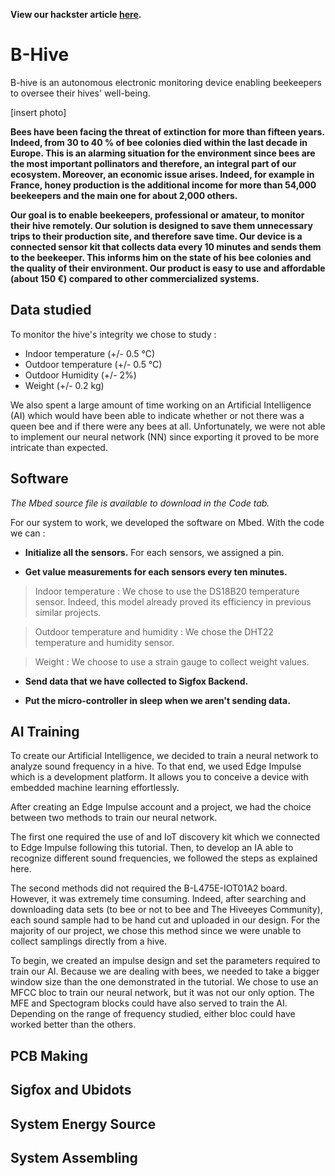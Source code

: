 **View our hackster article [here](https://www.hackster.io/dect/b-hive-a14efa "Hackster Article").** 

# B-Hive
B-hive is an autonomous electronic monitoring device enabling beekeepers to oversee their hives' well-being.

[insert photo]

__Bees have been facing the threat of extinction for more than fifteen years. Indeed, from 30 to 40 % of bee colonies died within the last decade in Europe. This is an alarming situation for the environment since bees are the most important pollinators and therefore, an integral part of our ecosystem. Moreover, an economic issue arises. Indeed, for example in France, honey production is the additional income for more than 54,000 beekeepers and the main one for about 2,000 others.__

__Our goal is to enable beekeepers, professional or amateur, to monitor their hive remotely. Our solution is designed to save them unnecessary trips to their production site, and therefore save time. Our device is a connected sensor kit that collects data every 10 minutes and sends them to the beekeeper. This informs him on the state of his bee colonies and the quality of their environment. Our product is easy to use and affordable (about 150 €) compared to other commercialized systems.__


## Data studied
To monitor the hive's integrity we chose to study :

* Indoor temperature (+/- 0.5 °C)
* Outdoor  temperature (+/- 0.5 °C)
* Outdoor Humidity (+/- 2%)
* Weight (+/- 0.2 kg)


We also spent a large amount of time working on an Artificial Intelligence (AI) which would have been able to indicate whether or not there was a queen bee and if there were any bees at all.  Unfortunately, we were not able to implement our neural network (NN) since exporting it proved to be more intricate than expected.

## Software 
_The Mbed source file is available to download in the Code tab._

For our system to work, we developed the software on Mbed. With the code we can :

* __Initialize all the sensors.__
For each sensors, we assigned a pin.

* __Get value measurements for each sensors every ten minutes.__
> Indoor temperature : We chose to use the DS18B20 temperature sensor. Indeed, this model already proved its efficiency in previous similar projects.

> Outdoor temperature and humidity  : We chose the DHT22 temperature and humidity sensor.

> Weight : We choose to use a strain gauge to collect weight values.

* __Send data that we have collected to Sigfox Backend.__

* __Put the micro-controller in sleep when we aren't sending data.__

## AI Training

To create our Artificial Intelligence, we decided to train a neural network to analyze sound frequency in a hive. To that end, we used Edge Impulse which is a development platform. It allows you to conceive a device with embedded machine learning effortlessly.

After creating an Edge Impulse account and a project, we had the choice between two methods to train our neural network.

The first one required the use of and IoT discovery kit which we connected to Edge Impulse following this tutorial. Then, to develop an IA able to recognize different sound frequencies, we followed the steps as explained here.

The second methods did not required the B-L475E-IOT01A2 board. However, it was extremely time consuming. Indeed, after searching and downloading data sets (to bee or not to bee and The Hiveeyes Community), each sound sample had to be hand cut and uploaded in our design. For the majority of our project, we chose this method since we were unable to collect samplings directly from a hive.

To begin, we created an impulse design and set the parameters required to train our AI. Because we are dealing with bees, we needed to take a bigger window size than the one demonstrated in the tutorial. We chose to use an MFCC bloc to train our neural network, but it was not our only option. The MFE and Spectogram blocks could have also served to train the AI. Depending on the range of frequency studied, either bloc could have worked better than the others.

## PCB Making

## Sigfox and Ubidots

## System Energy Source 

## System Assembling
